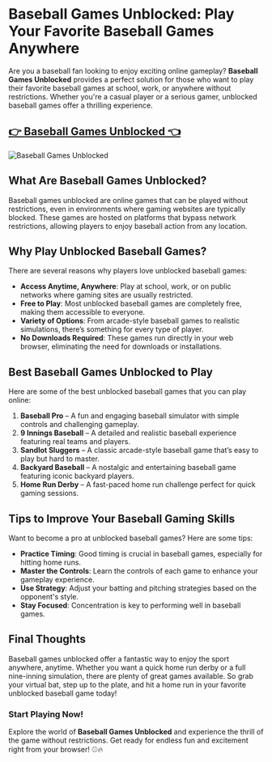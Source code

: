 # Baseball Games Unblocked: Play Your Favorite Baseball Games Anywhere

Are you a baseball fan looking to enjoy exciting online gameplay? **Baseball Games Unblocked** provides a perfect solution for those who want to play their favorite baseball games at school, work, or anywhere without restrictions. Whether you're a casual player or a serious gamer, unblocked baseball games offer a thrilling experience.

## <a href="https://classroom-6x-cool.gitlab.io/sports.html">👉 Baseball Games Unblocked 👈</a>

![Baseball Games Unblocked](https://github.com/user-attachments/assets/0afde617-8578-4a93-bf82-164934c18eed)

## What Are Baseball Games Unblocked?
Baseball games unblocked are online games that can be played without restrictions, even in environments where gaming websites are typically blocked. These games are hosted on platforms that bypass network restrictions, allowing players to enjoy baseball action from any location.

## Why Play Unblocked Baseball Games?
There are several reasons why players love unblocked baseball games:

- **Access Anytime, Anywhere**: Play at school, work, or on public networks where gaming sites are usually restricted.
- **Free to Play**: Most unblocked baseball games are completely free, making them accessible to everyone.
- **Variety of Options**: From arcade-style baseball games to realistic simulations, there’s something for every type of player.
- **No Downloads Required**: These games run directly in your web browser, eliminating the need for downloads or installations.

## Best Baseball Games Unblocked to Play
Here are some of the best unblocked baseball games that you can play online:

1. **Baseball Pro** – A fun and engaging baseball simulator with simple controls and challenging gameplay.
2. **9 Innings Baseball** – A detailed and realistic baseball experience featuring real teams and players.
3. **Sandlot Sluggers** – A classic arcade-style baseball game that’s easy to play but hard to master.
4. **Backyard Baseball** – A nostalgic and entertaining baseball game featuring iconic backyard players.
5. **Home Run Derby** – A fast-paced home run challenge perfect for quick gaming sessions.

## Tips to Improve Your Baseball Gaming Skills
Want to become a pro at unblocked baseball games? Here are some tips:

- **Practice Timing**: Good timing is crucial in baseball games, especially for hitting home runs.
- **Master the Controls**: Learn the controls of each game to enhance your gameplay experience.
- **Use Strategy**: Adjust your batting and pitching strategies based on the opponent's style.
- **Stay Focused**: Concentration is key to performing well in baseball games.

## Final Thoughts
Baseball games unblocked offer a fantastic way to enjoy the sport anywhere, anytime. Whether you want a quick home run derby or a full nine-inning simulation, there are plenty of great games available. So grab your virtual bat, step up to the plate, and hit a home run in your favorite unblocked baseball game today!

### Start Playing Now!
Explore the world of **Baseball Games Unblocked** and experience the thrill of the game without restrictions. Get ready for endless fun and excitement right from your browser! ⚾🔥
